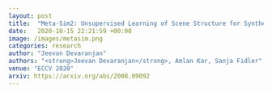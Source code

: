 ```yaml
---
layout: post
title:  "Meta-Sim2: Unsupervised Learning of Scene Structure for Synthetic Data Generation"
date:   2020-10-15 22:21:59 +00:00
image: /images/metasim.png
categories: research
author: "Jeevan Devaranjan"
authors: "<strong>Jeevan Devaranjan</strong>, Amlan Kar, Sanja Fidler"
venue: "ECCV 2020"
arxiv: https://arxiv.org/abs/2008.09092
---
```

